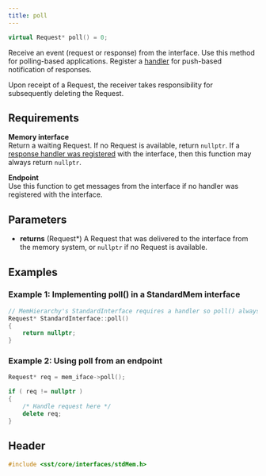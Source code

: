 ```yaml
---
title: poll
---
```


```cpp
virtual Request* poll() = 0;
```
Receive an event (request or response) from the interface. Use this method for polling-based applications. 
Register a [handler](handler) for push-based notification of responses. 

Upon receipt of a Request, the receiver takes responsibility for subsequently deleting the Request.

## Requirements
**Memory interface** &nbsp;  
Return a waiting Request. If no Request is available, return `nullptr`. If a [response handler was registered](constructor) with the interface, then this function may always return `nullptr`.

**Endpoint** &nbsp;  
Use this function to get messages from the interface if no handler was registered with the interface.

## Parameters
* **returns** (Request*) A Request that was delivered to the interface from the memory system, or `nullptr` if no Request is available.


## Examples

### Example 1: Implementing poll() in a StandardMem interface
<!--- SOURCE_CODE: sst-elements/src/sst/elements/memHierarchy/standardInterface.cc --->
```cpp title="Excerpt from sst-elements/src/sst/elements/memHierarchy/standardInterface.cc"
// MemHierarchy's StandardInterface requires a handler so poll() always returns nullptr
Request* StandardInterface::poll()
{
    return nullptr;
}
```

### Example 2: Using poll from an endpoint
```cpp
Request* req = mem_iface->poll();

if ( req != nullptr )
{
    /* Handle request here */
    delete req;
}
```

## Header
```cpp
#include <sst/core/interfaces/stdMem.h>
```